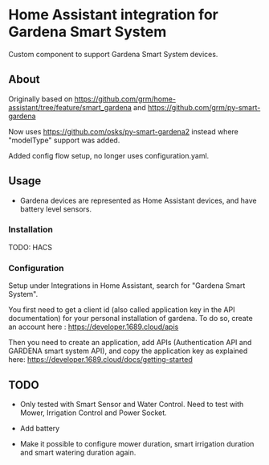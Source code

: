 # Home Assistant integration for Gardena Smart System

Custom component to support Gardena Smart System devices.

## About

Originally based on
https://github.com/grm/home-assistant/tree/feature/smart_gardena and
https://github.com/grm/py-smart-gardena

Now uses https://github.com/osks/py-smart-gardena2 instead where
"modelType" support was added.

Added config flow setup, no longer uses configuration.yaml.


## Usage

* Gardena devices are represented as Home Assistant devices, and have
  battery level sensors.

### Installation

TODO: HACS


### Configuration

Setup under Integrations in Home Assistant, search for "Gardena Smart
System".

You first need to get a client id (also called application key in the
API documentation) for your personal installation of gardena.  To do
so, create an account here : https://developer.1689.cloud/apis

Then you need to create an application, add APIs (Authentication API
and GARDENA smart system API), and copy the application key as
explained here: https://developer.1689.cloud/docs/getting-started


## TODO

* Only tested with Smart Sensor and Water Control. Need to test with
  Mower, Irrigation Control and Power Socket.

* Add battery

* Make it possible to configure mower duration, smart irrigation
  duration and smart watering duration again.
